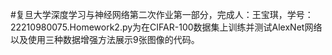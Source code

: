 #复旦大学深度学习与神经网络第二次作业第一部分，完成人：王宝琪，学号：22210980075.Homework2.py为在CIFAR-100数据集上训练并测试AlexNet网络以及使用三种数据增强方法展示9张图像的代码。
